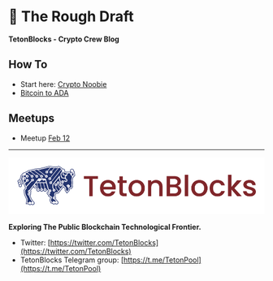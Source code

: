 # &#129531; The Rough Draft
__TetonBlocks - Crypto Crew Blog__


## How To
- Start here: [Crypto Noobie](./posts/crypto-noobie/crypto-noobie.md) 
- [Bitcoin to ADA](./posts/)


## Meetups
- Meetup [Feb 12](./meetup/feb-12/agenda.md)


---
![TetonBlocks Logo](./assets/images/tetonblocks_logo_banner.png)

**Exploring The Public Blockchain Technological Frontier.**

- Twitter: [https://twitter.com/TetonBlocks](https://twitter.com/TetonBlocks)
- TetonBlocks Telegram group: [https://t.me/TetonPool](https://t.me/TetonPool)
